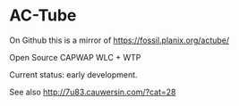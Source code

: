 AC-Tube
=======
On Github this is a mirror of 
https://fossil.planix.org/actube/

Open Source CAPWAP WLC + WTP

Current status: early development.

See also http://7u83.cauwersin.com/?cat=28
